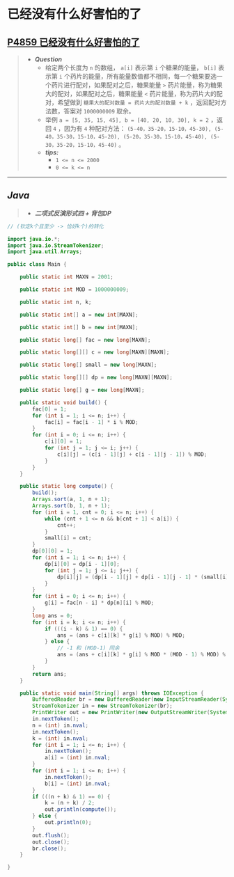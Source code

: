 # 已经没有什么好害怕的了

## [P4859 已经没有什么好害怕的了](https://www.luogu.com.cn/problem/P4859)

> - ***Question***
>   - 给定两个长度为 `n` 的数组， `a[i]` 表示第 `i` 个糖果的能量， `b[i]` 表示第 `i` 个药片的能量，所有能量数值都不相同，每一个糖果要选一个药片进行配对，如果配对之后，糖果能量 `>` 药片能量，称为糖果大的配对，如果配对之后，糖果能量 `<` 药片能量，称为药片大的配对，希望做到 `糖果大的配对数量 = 药片大的配对数量 + k` ，返回配对方法数，答案对 `1000000009` 取余。
>   - 举例 `a = [5, 35, 15, 45], b = [40, 20, 10, 30], k = 2` ，返回 `4` ，因为有 `4` 种配对方法： `(5-40，35-20，15-10，45-30), (5-40，35-30，15-10，45-20), (5-20，35-30，15-10，45-40), (5-30，35-20，15-10，45-40)` 。
>   - ***tips:***
>     - `1 <= n <= 2000`
>     - `0 <= k <= n`

---

## *Java*

> - ***二项式反演形式四 + 背包DP***

```java
// (钦定k个且至少 -> 恰好k个)的转化

import java.io.*;
import java.io.StreamTokenizer;
import java.util.Arrays;

public class Main {

    public static int MAXN = 2001;

    public static int MOD = 1000000009;

    public static int n, k;

    public static int[] a = new int[MAXN];

    public static int[] b = new int[MAXN];

    public static long[] fac = new long[MAXN];

    public static long[][] c = new long[MAXN][MAXN];

    public static long[] small = new long[MAXN];

    public static long[][] dp = new long[MAXN][MAXN];

    public static long[] g = new long[MAXN];

    public static void build() {
        fac[0] = 1;
        for (int i = 1; i <= n; i++) {
            fac[i] = fac[i - 1] * i % MOD;
        }
        for (int i = 0; i <= n; i++) {
            c[i][0] = 1;
            for (int j = 1; j <= i; j++) {
                c[i][j] = (c[i - 1][j] + c[i - 1][j - 1]) % MOD;
            }
        }
    }

    public static long compute() {
        build();
        Arrays.sort(a, 1, n + 1);
        Arrays.sort(b, 1, n + 1);
        for (int i = 1, cnt = 0; i <= n; i++) {
            while (cnt + 1 <= n && b[cnt + 1] < a[i]) {
                cnt++;
            }
            small[i] = cnt;
        }
        dp[0][0] = 1;
        for (int i = 1; i <= n; i++) {
            dp[i][0] = dp[i - 1][0];
            for (int j = 1; j <= i; j++) {
                dp[i][j] = (dp[i - 1][j] + dp[i - 1][j - 1] * (small[i] - j + 1) % MOD) % MOD;
            }
        }
        for (int i = 0; i <= n; i++) {
            g[i] = fac[n - i] * dp[n][i] % MOD;
        }
        long ans = 0;
        for (int i = k; i <= n; i++) {
            if (((i - k) & 1) == 0) {
                ans = (ans + c[i][k] * g[i] % MOD) % MOD;
            } else {
                // -1 和 (MOD-1) 同余
                ans = (ans + c[i][k] * g[i] % MOD * (MOD - 1) % MOD) % MOD;
            }
        }
        return ans;
    }

    public static void main(String[] args) throws IOException {
        BufferedReader br = new BufferedReader(new InputStreamReader(System.in));
        StreamTokenizer in = new StreamTokenizer(br);
        PrintWriter out = new PrintWriter(new OutputStreamWriter(System.out));
        in.nextToken();
        n = (int) in.nval;
        in.nextToken();
        k = (int) in.nval;
        for (int i = 1; i <= n; i++) {
            in.nextToken();
            a[i] = (int) in.nval;
        }
        for (int i = 1; i <= n; i++) {
            in.nextToken();
            b[i] = (int) in.nval;
        }
        if (((n + k) & 1) == 0) {
            k = (n + k) / 2;
            out.println(compute());
        } else {
            out.println(0);
        }
        out.flush();
        out.close();
        br.close();
    }

}
```

